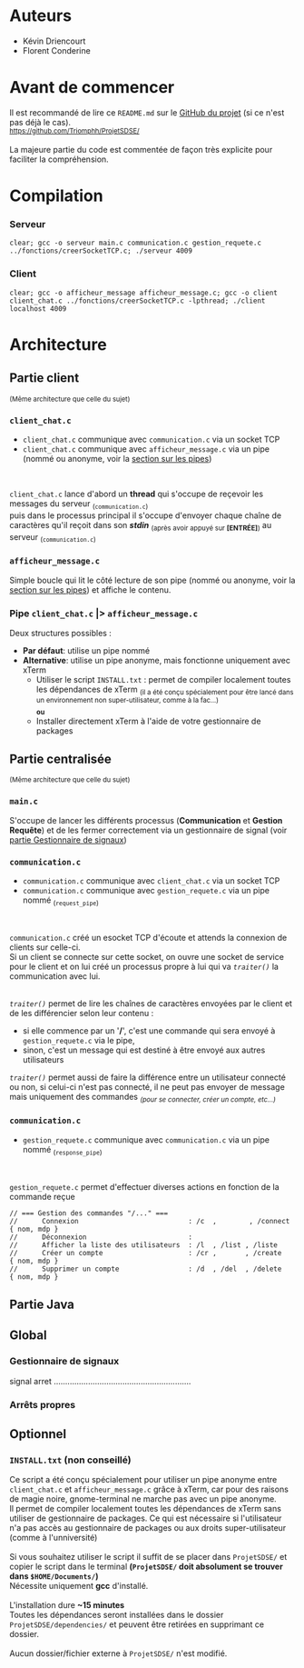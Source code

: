 # Auteurs
- Kévin Driencourt
- Florent Conderine

# Avant de commencer
Il est recommandé de lire ce `README.md` sur le [GitHub du projet](https://github.com/Triomphh/ProjetSDSE) (si ce n'est pas déjà le cas). </br >
<sub>https://github.com/Triomphh/ProjetSDSE/</sub>
<br >
<br >
La majeure partie du code est commentée de façon très explicite pour faciliter la compréhension.




# Compilation
### Serveur
```
clear; gcc -o serveur main.c communication.c gestion_requete.c ../fonctions/creerSocketTCP.c; ./serveur 4009
```
### Client
```
clear; gcc -o afficheur_message afficheur_message.c; gcc -o client client_chat.c ../fonctions/creerSocketTCP.c -lpthread; ./client localhost 4009
```



# Architecture
## Partie client
<sup>(Même architecture que celle du sujet)</sup>  
### `client_chat.c`
- `client_chat.c` communique avec `communication.c` via un socket TCP
- `client_chat.c` communique avec `afficheur_message.c` via un pipe (nommé ou anonyme, voir la [section sur les pipes](#pipe-client_chatc--afficheur_messagec))
<br >

`client_chat.c` lance d'abord un **thread** qui s'occupe de reçevoir les messages du serveur <sub>(`communication.c`)</sub>  
puis dans le processus principal il s'occupe d'envoyer chaque chaîne de caractères qu'il reçoit dans son **_stdin_** <sub>(après avoir appuyé sur **[ENTRÉE]**)</sub> au serveur <sub>(`communication.c`)</sub>  




### `afficheur_message.c`
Simple boucle qui lit le côté lecture de son pipe (nommé ou anonyme, voir la [section sur les pipes](#pipe-client_chatc--afficheur_messagec)) et affiche le contenu.



### Pipe `client_chat.c` |> `afficheur_message.c`
Deux structures possibles : 
  - **Par défaut**: utilise un pipe nommé
  - **Alternative**: utilise un pipe anonyme, mais fonctionne uniquement avec xTerm
     - Utiliser le script `INSTALL.txt` : permet de compiler localement toutes les dépendances de xTerm <sub>(il a été conçu spécialement pour être lancé dans un environnement non super-utilisateur, comme à la fac...)</sub>  
     <sub>**ou**</sub>
     - Installer directement xTerm à l'aide de votre gestionnaire de packages





## Partie centralisée
<sup>(Même architecture que celle du sujet)</sup>  

### `main.c`
S'occupe de lancer les différents processus (**Communication** et **Gestion Requête**) et de les fermer correctement via un gestionnaire de signal (voir [partie Gestionnaire de signaux](#gestionnaire-de-signaux))


### `communication.c`
- `communication.c` communique avec `client_chat.c` via un socket TCP
- `communication.c` communique avec `gestion_requete.c` via un pipe nommé <sub>(`request_pipe`)</sub>  
<br >

`communication.c` créé un esocket TCP d'écoute et attends la connexion de clients sur celle-ci.  
Si un client se connecte sur cette socket, on ouvre une socket de service pour le client et on lui créé un processus propre à lui qui va _`traiter()`_ la communication avec lui.  
<br >  

_`traiter()`_ permet de lire les chaînes de caractères envoyées par le client et de les différencier selon leur contenu : 
- si elle commence par un '**/**', c'est une commande qui sera envoyé à `gestion_requete.c` via le pipe,
- sinon, c'est un message qui est destiné à être envoyé aux autres utilisateurs
 
_`traiter()`_ permet aussi de faire la différence entre un utilisateur connecté ou non, si celui-ci n'est pas connecté, il ne peut pas envoyer de message mais uniquement des commandes <sub>_(pour se connecter, créer un compte, etc...)_</sub>


### `communication.c`
- `gestion_requete.c` communique avec `communication.c` via un pipe nommé <sub>(`response_pipe`)</sub>
<br >

`gestion_requete.c` permet d'effectuer diverses actions en fonction de la commande reçue
```
// === Gestion des commandes "/..." ===
//      Connexion                           : /c  ,        , /connect   { nom, mdp }
//      Déconnexion                         :
//      Afficher la liste des utilisateurs  : /l  , /list , /liste
//      Créer un compte                     : /cr ,       , /create     { nom, mdp }
//      Supprimer un compte                 : /d  , /del  , /delete     { nom, mdp }
```





## Partie Java



## Global
### Gestionnaire de signaux
signal arret ............................................................
### Arrêts propres



## Optionnel
### `INSTALL.txt` (non conseillé)
Ce script a été conçu spécialement pour utiliser un pipe anonyme entre `client_chat.c` et `afficheur_message.c` grâce à xTerm, car pour des raisons de magie noire, gnome-terminal ne marche pas avec un pipe anonyme.  
Il permet de compiler localement toutes les dépendances de xTerm sans utiliser de gestionnaire de packages. Ce qui est nécessaire si l'utilisateur n'a pas accès au gestionnaire de packages ou aux droits super-utilisateur (comme à l'unniversité)
<br >
<br >
Si vous souhaitez utiliser le script il suffit de se placer dans `ProjetSDSE/` et copier le script dans le terminal **(`ProjetSDSE/` doit absolument se trouver dans `$HOME/Documents/`)**  
Nécessite uniquement **gcc** d'installé.
<br >
<br >
L'installation dure **~15 minutes**  
Toutes les dépendances seront installées dans le dossier `ProjetSDSE/dependencies/` et peuvent être retirées en supprimant ce dossier.
<br >
<br >
Aucun dossier/fichier externe à `ProjetSDSE/` n'est modifié.




